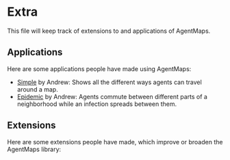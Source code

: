 # Extra

This file will keep track of extensions to and applications of AgentMaps.

## Applications

Here are some applications people have made using AgentMaps:

* [Simple](https://noncomputable.github.io/AgentMaps/demos/simple/simple.html) by Andrew: Shows all the different ways agents can travel around a map.
* [Epidemic](https://noncomputable.github.io/AgentMaps/demos/epidemic/epidemic.html) by Andrew: Agents commute between different parts of a neighborhood while an infection spreads between them.

## Extensions

Here are some extensions people have made, which improve or broaden the AgentMaps library:

